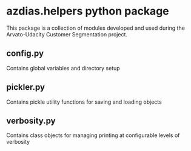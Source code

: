 # azdias.helpers python package

This package is a collection of modules developed and used during the Arvato-Udacity Customer Segmentation project.

## config.py

Contains global variables and directory setup

## pickler.py

Contains pickle utility functions for saving and loading objects

## verbosity.py

Contains class objects for managing printing at configurable levels of verbosity